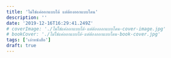 ```yaml
---
title: 'ไม่ใช่แค่ออกแบบได้ แต่ต้องออกแบบโดน'
description: ''
date: '2019-12-16T16:29:41.249Z'
# coverImage: './ไม่ใช่แค่ออกแบบได้-แต่ต้องออกแบบโดน-cover-image.jpg'
# bookCover: './ไม่ใช่แค่ออกแบบได้-แต่ต้องออกแบบโดน-book-cover.jpg'
tags: ['เล่าหนังสือ']
draft: true
---
```

